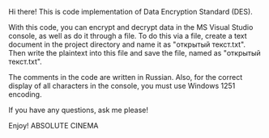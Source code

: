 Hi there! This is code implementation of Data Encryption Standard (DES).

With this code, you can encrypt and decrypt data in the MS Visual Studio console, as well as do it through a file. 
To do this via a file, create a text document in the project directory and name it as "открытый текст.txt". 
Then write the plaintext into this file and save the file, named as "открытый текст.txt".

The comments in the code are written in Russian. Also, for the correct display of all characters in the console, you must use Windows 1251 encoding.

If you have any questions, ask me please!

Enjoy! 
                                                                                                                                                                                        ABSOLUTE CINEMA

